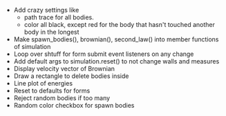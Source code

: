 - Add crazy settings like 
    - path trace for all bodies.
    - color all black, except red for the body that hasn't touched another body in the longest
- Make spawn_bodies(), brownian(), second_law() into member functions of simulation
- Loop over shtuff for form submit event listeners on any change
- Add default args to simulation.reset() to not change walls and measures
- Display velocity vector of Brownian
- Draw a rectangle to delete bodies inside
- Line plot of energies
- Reset to defaults for forms
- Reject random bodies if too many 
- Random color checkbox for spawn bodies
